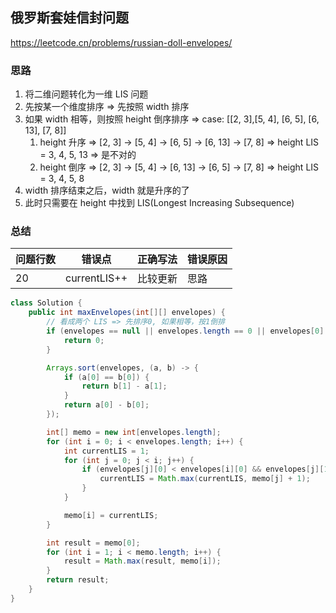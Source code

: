 ## 俄罗斯套娃信封问题

<https://leetcode.cn/problems/russian-doll-envelopes/>

### 思路

1. 将二维问题转化为一维 LIS 问题
2. 先按某一个维度排序 => 先按照 width 排序
3. 如果 width 相等，则按照 height 倒序排序 => case: [[2, 3],[5, 4], [6, 5], [6, 13], [7, 8]]
    1. height 升序 => [2, 3] -> [5, 4] -> [6, 5] -> [6, 13] -> [7, 8] => height LIS = 3, 4, 5, 13 => 是不对的
    2. height 倒序 => [2, 3] -> [5, 4] -> [6, 13] -> [6, 5] -> [7, 8] => height LIS = 3, 4, 5, 8
4. width 排序结束之后，width 就是升序的了
5. 此时只需要在 height 中找到 LIS(Longest Increasing Subsequence)

### 总结

| 问题行数 | 错误点          | 正确写法 | 错误原因 |
|------|--------------|------|------|
| 20   | currentLIS++ | 比较更新 | 思路   |

```java
class Solution {
    public int maxEnvelopes(int[][] envelopes) {
        // 看成两个 LIS => 先排序0, 如果相等，按1倒排
        if (envelopes == null || envelopes.length == 0 || envelopes[0] == null || envelopes[0].length != 2) {
            return 0;
        }

        Arrays.sort(envelopes, (a, b) -> {
            if (a[0] == b[0]) {
                return b[1] - a[1];
            }
            return a[0] - b[0];
        });

        int[] memo = new int[envelopes.length];
        for (int i = 0; i < envelopes.length; i++) {
            int currentLIS = 1;
            for (int j = 0; j < i; j++) {
                if (envelopes[j][0] < envelopes[i][0] && envelopes[j][1] < envelopes[i][1]) {
                    currentLIS = Math.max(currentLIS, memo[j] + 1);
                }
            }

            memo[i] = currentLIS;
        }

        int result = memo[0];
        for (int i = 1; i < memo.length; i++) {
            result = Math.max(result, memo[i]);
        }
        return result;
    }
}
```
